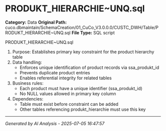 # PRODUKT_HIERARCHIE~UNQ.sql

**Category:** Data
**Original Path:** cuco.dbmaintain/SchemaCreation/01_CuCo_V3.0.0.0/CUSTC_DWH/Table/PRODUKT_HIERARCHIE~UNQ.sql
**File Type:** SQL script

PRODUKT_HIERARCHIE~UNQ.sql
1. Purpose: Establishes primary key constraint for the product hierarchy table
2. Data handling:
   - Enforces unique identification of product records via ssa_produkt_id
   - Prevents duplicate product entries
   - Enables referential integrity for related tables
3. Business rules:
   - Each product must have a unique identifier (ssa_produkt_id)
   - No NULL values allowed in primary key column
4. Dependencies:
   - Table must exist before constraint can be added
   - Other tables referencing produkt_hierarchie must use this key

---
*Generated by AI Analysis - 2025-07-05 16:47:57*

